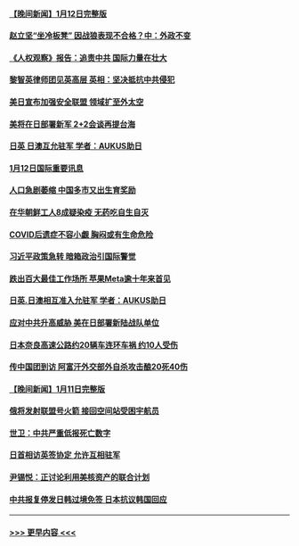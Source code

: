 #### [【晚间新闻】1月12日完整版](../pages/prog202/a103623902.md?t=01131243) 
#### [赵立坚“坐冷板凳” 因战狼表现不合格？中：外政不变](../pages/prog202/a103623905.md?t=01131243) 
#### [《人权观察》报告：追责中共 国际力量在壮大](../pages/prog202/a103623632.md?t=01131243) 
#### [黎智英律师团见英高层 英相：坚决抵抗中共侵犯](../pages/prog202/a103623630.md?t=01131243) 
#### [美日宣布加强安全联盟 领域扩至外太空](../pages/prog202/a103623615.md?t=01131243) 
#### [美将在日部署新军 2+2会谈再提台海](../pages/prog202/a103623387.md?t=01131243) 
#### [日英 日澳互允驻军 学者：AUKUS助日](../pages/prog202/a103623384.md?t=01131243) 
#### [1月12日国际重要讯息](../pages/prog202/a103623383.md?t=01131243) 
#### [人口急剧萎缩 中国多市又出生育奖励](../pages/prog202/a103623363.md?t=01131243) 
#### [在华朝鲜工人8成疑染疫 无药吃自生自灭](../pages/prog202/a103623354.md?t=01131243) 
#### [COVID后遗症不容小觑 胸闷或有生命危险](../pages/prog202/a103623358.md?t=01131243) 
#### [习近平政策急转 暗箱政治引国际警觉](../pages/prog202/a103623321.md?t=01131243) 
#### [跌出百大最佳工作场所 苹果Meta逾十年来首见](../pages/prog202/a103623232.md?t=01131243) 
#### [日英.日澳相互准入允驻军 学者：AUKUS助日](../pages/prog202/a103623213.md?t=01131243) 
#### [应对中共升高威胁 美在日部署新陆战队单位](../pages/prog202/a103623200.md?t=01131243) 
#### [日本奈良高速公路约20辆车连环车祸 约10人受伤](../pages/prog202/a103623165.md?t=01131243) 
#### [传中国团到访 阿富汗外交部外自杀攻击酿20死40伤](../pages/prog202/a103623081.md?t=01131243) 
#### [【晚间新闻】1月11日完整版](../pages/prog202/a103623077.md?t=01131243) 
#### [俄将发射联盟号火箭 接回空间站受困宇航员](../pages/prog202/a103622991.md?t=01131243) 
#### [世卫：中共严重低报死亡数字](../pages/prog202/a103622987.md?t=01131243) 
#### [日首相访英签协定 允许互相驻军](../pages/prog202/a103622992.md?t=01131243) 
#### [尹锡悦：正讨论利用美核资产的联合计划](../pages/prog202/a103622840.md?t=01131243) 
#### [中共报复停发日韩过境免签 日本抗议韩国回应](../pages/prog202/a103622841.md?t=01131243) 

----
#### [ >>> 更早内容 <<< ](../indexes/prog202-earlier.md)

